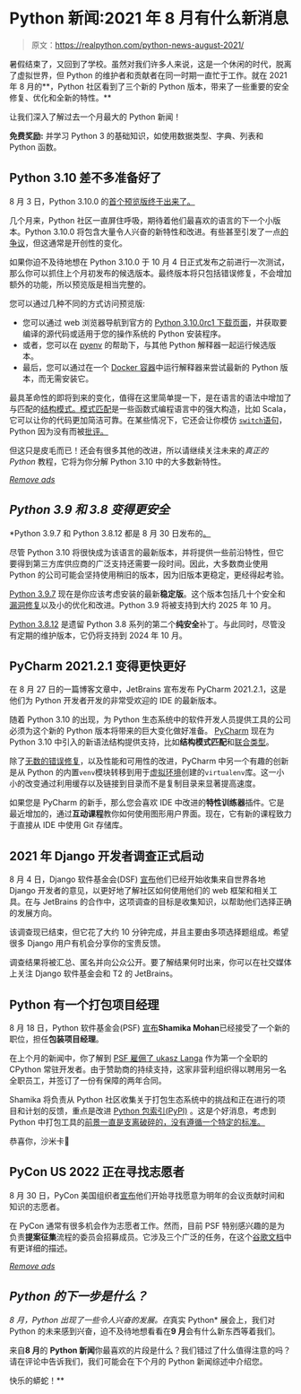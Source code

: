 # Python 新闻:2021 年 8 月有什么新消息

> 原文：<https://realpython.com/python-news-august-2021/>

暑假结束了，又回到了学校。虽然对我们许多人来说，这是一个休闲的时代，脱离了虚拟世界，但 Python 的维护者和贡献者在同一时期一直忙于工作。就在 2021 年 8 月的**，Python 社区看到了三个新的 Python 版本，带来了一些重要的安全修复、优化和全新的特性。**

让我们深入了解过去一个月最大的 Python 新闻！

**免费奖励:** 并学习 Python 3 的基础知识，如使用数据类型、字典、列表和 Python 函数。

## Python 3.10 差不多准备好了

8 月 3 日，Python 3.10.0 的[首个预览版终于出来了。](https://pythoninsider.blogspot.com/2021/08/python-3100rc1-is-available.html)

几个月来，Python 社区一直屏住呼吸，期待着他们最喜欢的语言的下一个小版本。Python 3.10.0 将包含大量令人兴奋的新特性和改进。有些甚至引发了一点[的争议](https://lwn.net/Articles/845480/)，但这通常是开创性的变化。

如果你迫不及待地想在 Python 3.10.0 于 10 月 4 日正式发布之前进行一次测试，那么你可以抓住上个月初发布的候选版本。最终版本将只包括错误修复，不会增加额外的功能，所以预览版是相当完整的。

您可以通过几种不同的方式访问预览版:

*   您可以通过 web 浏览器导航到官方的 [Python 3.10.0rc1 下载页面](https://www.python.org/downloads/release/python-3100rc1/)，并获取要编译的源代码或适用于您的操作系统的 Python 安装程序。
*   或者，您可以在 [pyenv](https://realpython.com/intro-to-pyenv/) 的帮助下，与其他 Python 解释器一起运行候选版本。
*   最后，您可以通过在一个 [Docker 容器](https://realpython.com/python-versions-docker/)中运行解释器来尝试最新的 Python 版本，而无需安装它。

最具革命性的即将到来的变化，值得在这里简单提一下，是在语言的语法中增加了与匹配的[结构模式。](https://www.python.org/dev/peps/pep-0634/)[模式匹配](https://en.wikipedia.org/wiki/Pattern_matching)是一些函数式编程语言中的强大构造，比如 Scala，它可以让你的代码更加简洁可靠。在某些情况下，它还会让你模仿 [`switch`语句](https://en.wikipedia.org/wiki/Switch_statement)，Python 因为没有而被[批评。](https://www.python.org/dev/peps/pep-3103/)

但这只是皮毛而已！还会有很多其他的改进，所以请继续关注未来的*真正的 Python* 教程，它将为你分解 Python 3.10 中的大多数新特性。

[*Remove ads*](/account/join/)

## *Python 3.9 和 3.8 变得更安全*

 *Python 3.9.7 和 Python 3.8.12 都是 8 月 30 日发布的[。](https://pythoninsider.blogspot.com/2021/08/python-397-and-3812-are-now-available.html)

尽管 Python 3.10 将很快成为该语言的最新版本，并将提供一些前沿特性，但它要得到第三方库供应商的广泛支持还需要一段时间。因此，大多数商业使用 Python 的公司可能会坚持使用稍旧的版本，因为旧版本更稳定，更经得起考验。

[Python 3.9.7](https://www.python.org/downloads/release/python-397/) 现在是你应该考虑安装的最新**稳定版**。这个版本包括几十个安全和[漏洞修复](https://realpython.com/python-bugfix-version/)以及小的优化和改进。Python 3.9 将被支持到大约 2025 年 10 月。

[Python 3.8.12](https://www.python.org/downloads/release/python-3812/) 是遗留 Python 3.8 系列的第二个**纯安全**补丁。与此同时，尽管没有定期的维护版本，它仍将支持到 2024 年 10 月。

## PyCharm 2021.2.1 变得更快更好

在 8 月 27 日的一篇博客文章中，JetBrains 宣布发布 PyCharm 2021.2.1，这是他们为 Python 开发者开发的非常受欢迎的 IDE 的最新版本。

随着 Python 3.10 的出现，为 Python 生态系统中的软件开发人员提供工具的公司必须为这个新的 Python 版本将带来的巨大变化做好准备。 [PyCharm](https://realpython.com/pycharm-guide/) 现在为 Python 3.10 中引入的新语法结构提供支持，比如**结构模式匹配**和[联合类型](https://www.python.org/dev/peps/pep-0604/)。

除了[无数的错误修复](https://confluence.jetbrains.com/display/PYH/PyCharm+2021.2.1+Release+Notes)，以及性能和可用性的改进，PyCharm 中另一个有趣的创新是从 Python 的内置`venv`模块转移到用于[虚拟环境](https://realpython.com/python-virtual-environments-a-primer/)创建的`virtualenv`库。这一小小的改变通过利用缓存以及链接到目录而不是复制目录来显著提高速度。

如果您是 PyCharm 的新手，那么您会喜欢 IDE 中改进的**特性训练器**插件。它是最近增加的，通过**互动课程**教你如何使用图形用户界面。现在，它有新的课程致力于直接从 IDE 中使用 Git 存储库。

## 2021 年 Django 开发者调查正式启动

8 月 4 日，Django 软件基金会(DSF) [宣布](https://www.djangoproject.com/weblog/2021/aug/04/2021-django-developers-survey/)他们已经开始收集来自世界各地 Django 开发者的意见，以更好地了解社区如何使用他们的 web 框架和相关工具。在与 JetBrains 的合作中，这项调查的目标是收集知识，以帮助他们选择正确的发展方向。

该调查现已结束，但它花了大约 10 分钟完成，并且主要由多项选择题组成。希望很多 Django 用户有机会分享你的宝贵反馈。

调查结果将被汇总、匿名并向公众公开。要了解结果何时出来，你可以在社交媒体上关注 Django 软件基金会和 T2 的 JetBrains。

## Python 有一个打包项目经理

8 月 18 日，Python 软件基金会(PSF) [宣布](https://pyfound.blogspot.com/2021/08/shamika-mohanan-has-joined-psf-as.html)**Shamika Mohan**已经接受了一个新的职位，担任**包装项目经理**。

在上个月的新闻中，你了解到 [PSF 雇佣了 ukasz Langa](https://lukasz.langa.pl/a072a74b-19d7-41ff-a294-e6b1319fdb6e/) 作为第一个全职的 CPython 常驻开发者。由于赞助商的持续支持，这家非营利组织得以聘用另一名全职员工，并签订了一份有保障的两年合同。

Shamika 将负责从 Python 社区收集关于打包生态系统中的挑战和正在进行的项目和计划的反馈，重点是改进 [Python 包索引(PyPI)](https://pypi.org/) 。这是个好消息，考虑到 Python 中打包工具的[前景一直是支离破碎的，没有遵循一个特定的标准。](https://realpython.com/pypi-publish-python-package/)

恭喜你，沙米卡👏

## PyCon US 2022 正在寻找志愿者

8 月 30 日，PyCon 美国组织者[宣布](https://pycon.blogspot.com/2021/08/join-pycon-us-2022-team.html)他们开始寻找愿意为明年的会议贡献时间和知识的志愿者。

在 PyCon 通常有很多机会作为志愿者工作。然而，目前 PSF 特别感兴趣的是为负责**提案征集**流程的委员会招募成员。它涉及三个广泛的任务，在这个[谷歌文档](https://docs.google.com/document/d/1Kxi1oHIT4oyhRk4Syd1o7YjKaRzsfnp5T5B5Pd2rAQA/edit?usp=sharing)中有更详细的描述。

[*Remove ads*](/account/join/)

## *Python 的下一步是什么？*

 *8 月，Python 出现了一些令人兴奋的发展。在*真实 Python* 展会上，我们对 Python 的未来感到兴奋，迫不及待地想看看在**9 月**会有什么新东西等着我们。

来自**8 月**的 **Python 新闻**你最喜欢的片段是什么？我们错过了什么值得注意的吗？请在评论中告诉我们，我们可能会在下个月的 Python 新闻综述中介绍您。

快乐的蟒蛇！**